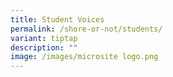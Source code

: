 ```yaml
---
title: Student Voices
permalink: /shore-or-not/students/
variant: tiptap
description: ""
image: /images/microsite logo.png
---
```


